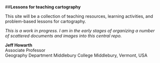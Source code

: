 ##**Lessons for teaching cartography**  

This site will be a collection of teaching resources, learning activities, and problem-based lessons for cartography.  

*This is a work in progress. I am in the early stages of organizing a number of scattered documents and images into this central repo.*

**Jeff Howarth**  
Associate Professor  
Geography Department
Middlebury College
Middlebury, Vermont, USA   
